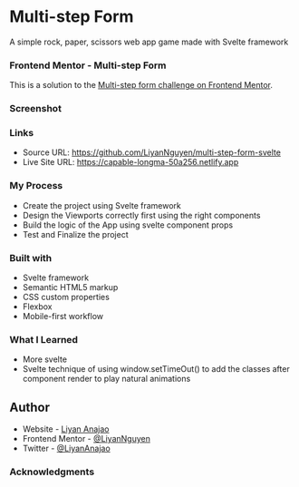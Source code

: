 # Multi-step Form 
A simple rock, paper, scissors web app game made with Svelte framework

### Frontend Mentor - Multi-step Form
This is a solution to the [Multi-step form challenge on Frontend Mentor](https://www.frontendmentor.io/challenges/multistep-form-YVAnSdqQBJ).

### Screenshot

### Links
- Source URL: https://github.com/LiyanNguyen/multi-step-form-svelte
- Live Site URL: https://capable-longma-50a256.netlify.app

### My Process
- Create the project using Svelte framework
- Design the Viewports correctly first using the right components
- Build the logic of the App using svelte component props
- Test and Finalize the project

### Built with
- Svelte framework
- Semantic HTML5 markup
- CSS custom properties
- Flexbox
- Mobile-first workflow

### What I Learned
- More svelte
- Svelte technique of using window.setTimeOut() to add the classes after component render to play natural animations

## Author
- Website - [Liyan Anajao](https://liyannguyen.github.io/Portfolio)
- Frontend Mentor - [@LiyanNguyen](https://frontendmentor.io/profile/LiyanNguyen)
- Twitter - [@LiyanAnajao](https://twitter.com/LiyanAnajao)

### Acknowledgments

